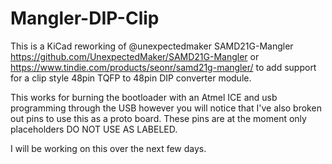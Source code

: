 # Mangler-DIP-Clip
This is a KiCad reworking of @unexpectedmaker SAMD21G-Mangler https://github.com/UnexpectedMaker/SAMD21G-Mangler or https://www.tindie.com/products/seonr/samd21g-mangler/ to add support for a clip style 48pin TQFP to 48pin DIP converter module.

This works for burning the bootloader with an Atmel ICE and usb programming through the USB however you will notice that I've also broken out pins to use this as a proto board.
These pins are at the moment only placeholders DO NOT USE AS LABELED.

I will be working on this over the next few days.
